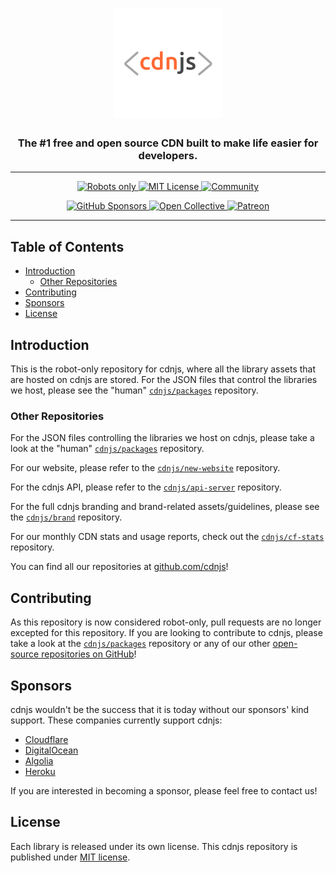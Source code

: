 <h1 align="center">
    <a href="https://cdnjs.com"><img src="https://raw.githubusercontent.com/cdnjs/brand/master/logo/standard/dark-512.png" width="175px" alt="< cdnjs >"></a>
</h1>

<h3 align="center">The #1 free and open source CDN built to make life easier for developers.</h3>

---

<p align="center">
 <a href="#contributing">
   <img src="https://img.shields.io/badge/Robots-only-red.svg?style=flat-square" alt="Robots only">
 </a>
 <a href="https://github.com/cdnjs/cdnjs/blob/master/LICENSE">
  <img src="https://img.shields.io/badge/License-MIT-brightgreen.svg?style=flat-square" alt="MIT License">
 </a>
 <a href="https://cdnjs.discourse.group/">
  <img src="https://img.shields.io/discourse/https/cdnjs.discourse.group/status.svg?label=Community%20Discourse&style=flat-square" alt="Community">
 </a>
</p>

<p align="center">
 <a href="https://github.com/cdnjs/packages/blob/master/README.md#donate-and-support-us">
  <img src="https://img.shields.io/badge/GitHub-Sponsors-EA4AAA.svg?style=flat-square" alt="GitHub Sponsors">
 </a>
 <a href="https://opencollective.com/cdnjs">
  <img src="https://img.shields.io/badge/Open%20Collective-Support%20Us-3385FF.svg?style=flat-square" alt="Open Collective">
 </a>
 <a href="https://www.patreon.com/cdnjs">
  <img src="https://img.shields.io/badge/Patreon-Become%20a%20Patron-E95420.svg?style=flat-square" alt="Patreon">
 </a>
</p>

---

## Table of Contents

* [Introduction](#introduction)
  * [Other Repositories](#other-repositories)
* [Contributing](#contributing)
* [Sponsors](#sponsors)
* [License](#license)

## Introduction

This is the robot-only repository for cdnjs, where all the library assets that are hosted on cdnjs are stored. For the JSON files that control the libraries we host, please see the "human" [`cdnjs/packages`](https://github.com/cdnjs/packages) repository.

### Other Repositories

For the JSON files controlling the libraries we host on cdnjs, please take a look at the "human" [`cdnjs/packages`](https://github.com/cdnjs/packages) repository.

For our website, please refer to the [`cdnjs/new-website`](https://github.com/cdnjs/new-website) repository.

For the cdnjs API, please refer to the [`cdnjs/api-server`](https://github.com/cdnjs/api-server) repository.

For the full cdnjs branding and brand-related assets/guidelines, please see the [`cdnjs/brand`](https://github.com/cdnjs/brand) repository.

For our monthly CDN stats and usage reports, check out the [`cdnjs/cf-stats`](https://github.com/cdnjs/cf-stats) repository.

You can find all our repositories at [github.com/cdnjs](https://github.com/cdnjs)!

## Contributing

As this repository is now considered robot-only, pull requests are no longer excepted for this repository. If you are looking to contribute to cdnjs, please take a look at the [`cdnjs/packages`](https://github.com/cdnjs/packages) repository or any of our other [open-source repositories on GitHub](https://github.com/cdnjs)!

## Sponsors

cdnjs wouldn't be the success that it is today without our sponsors' kind support. These companies currently support cdnjs:

* [Cloudflare](https://www.cloudflare.com/?utm_source=cdnjs&utm_medium=link&utm_campaign=cdnjs)
* [DigitalOcean](https://www.digitalocean.com/?utm_source=cdnjs&utm_medium=link&utm_campaign=cdnjs)
* [Algolia](https://www.algolia.com/?utm_source=cdnjs&utm_medium=link&utm_campaign=cdnjs)
* [Heroku](https://www.heroku.com/?utm_source=cdnjs&utm_medium=link&utm_campaign=cdnjs)

If you are interested in becoming a sponsor, please feel free to contact us!

## License

Each library is released under its own license. This cdnjs repository is published under [MIT license](LICENSE).
